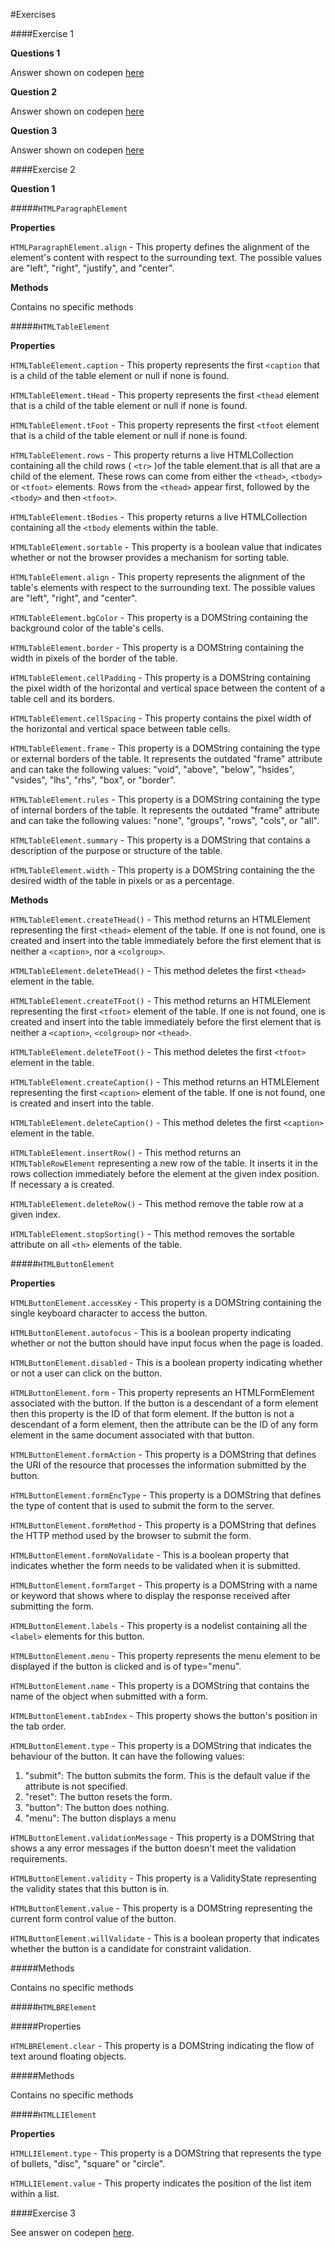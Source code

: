 #Exercises

####Exercise 1

**Questions 1**

Answer shown on codepen [here](http://codepen.io/imanuelgittens/pen/ygExPN)

**Question 2**

Answer shown on codepen [here](http://codepen.io/imanuelgittens/pen/QdxVmL)

**Question 3**

Answer shown on codepen [here](http://codepen.io/imanuelgittens/pen/qRKMYV)


####Exercise 2

**Question 1**

#####`HTMLParagraphElement`

**Properties**

`HTMLParagraphElement.align` - This property defines the alignment of the element's content with respect to the surrounding text. The possible values are "left", "right", "justify", and "center".

**Methods**

Contains no specific methods




#####`HTMLTableElement`

**Properties**

`HTMLTableElement.caption` - This property represents the first `<caption` that is a child of the table element or null if none is found.

`HTMLTableElement.tHead` - This property represents the first `<thead` element that is a child of the table element or null if none is found.

`HTMLTableElement.tFoot` - This property represents the first `<tfoot` element that is a child of the table element or null if none is found.

`HTMLTableElement.rows` - This property returns a live HTMLCollection containing all the child rows ( `<tr>` )of the table element.that is all <tr> that are a child of the element. These rows can come from either the `<thead>`, `<tbody>` or `<tfoot>` elements. Rows from the `<thead>` appear first, followed by the `<tbody>` and then `<tfoot>`.

`HTMLTableElement.tBodies` - This property returns a live HTMLCollection containing all the `<tbody` elements within the table.

`HTMLTableElement.sortable` - This property is a boolean value that indicates whether or not the browser provides a mechanism for sorting table.

`HTMLTableElement.align` - This property represents the alignment of the table's elements with respect to the surrounding text. The possible values are "left", "right", and "center".

`HTMLTableElement.bgColor` - This property is a DOMString containing the background color of the table's cells.

 `HTMLTableElement.border` - This property is a DOMString containing the width in pixels of the border of the table.

 `HTMLTableElement.cellPadding` - This property is a DOMString containing the pixel width of the horizontal and vertical space between the content of a table cell and its borders.

 `HTMLTableElement.cellSpacing` - This property contains the pixel width of the horizontal and vertical space between table cells.

 `HTMLTableElement.frame` - This property is a DOMString containing the type or external borders of the table. It represents the outdated "frame" attribute and can take the following values: "void", "above", "below", "hsides", "vsides", "lhs", "rhs", "box", or "border".

`HTMLTableElement.rules` - This property is a DOMString containing the type of internal borders of the table. It represents the outdated "frame" attribute and can take the following values: "none", "groups", "rows", "cols", or "all".

`HTMLTableElement.summary` - This property is a DOMString that contains a description of the purpose or structure of the table.

 `HTMLTableElement.width` - This property is a DOMString containing the the desired width of the table in pixels or as a percentage.

 **Methods**

 `HTMLTableElement.createTHead()` - This method returns an HTMLElement representing the first `<thead>` element of the table. If one is not found, one is created and insert into the table immediately before the first element that is neither a `<caption>`, nor a `<colgroup>`.

 `HTMLTableElement.deleteTHead()` - This method deletes the first `<thead>` element in the table.

 `HTMLTableElement.createTFoot()` - This method returns an HTMLElement representing the first `<tfoot>` element of the table. If one is not found, one is created and insert into the table immediately before the first element that is neither a `<caption>`, `<colgroup>` nor `<thead>`.

 `HTMLTableElement.deleteTFoot()` - This method deletes the first `<tfoot>` element in the table.

 `HTMLTableElement.createCaption()` - This method returns an HTMLElement representing the first `<caption>` element of the table. If one is not found, one is created and insert into the table.

 `HTMLTableElement.deleteCaption()` - This method deletes the first `<caption>` element in the table.

 `HTMLTableElement.insertRow()` - This method returns an `HTMLTableRowElement` representing a new row of the table. It inserts it in the rows collection immediately before the <tr> element at the given index position. If necessary a <tbody> is created.

 `HTMLTableElement.deleteRow()` - This method remove the table row at a given index.

 `HTMLTableElement.stopSorting()` - This method removes the sortable attribute on all `<th>` elements of the table.



 #####`HTMLButtonElement`

 **Properties**

`HTMLButtonElement.accessKey` - This property is a DOMString containing the single keyboard character to access the button.

 `HTMLButtonElement.autofocus` - This is a boolean property indicating whether or not the button should have input focus when the page is loaded.

 `HTMLButtonElement.disabled` - This is a boolean property indicating whether or not a user can click on the button.

 `HTMLButtonElement.form` - This property represents an HTMLFormElement associated with the button. If the button is a descendant of a form element then this property is the ID of that form element. If the button is not a descendant of a form element, then the attribute can be the ID of any form element in the same document associated with that button.

 `HTMLButtonElement.formAction` - This property is a DOMString that defines the URI of the resource that processes the information submitted by the button.

 `HTMLButtonElement.formEncType` - This property is a DOMString that defines the type of content that is used to submit the form to the server.

 `HTMLButtonElement.formMethod` - This property is a DOMString that defines the HTTP method used by the browser to submit the form.

 `HTMLButtonElement.formNoValidate` - This is a boolean property that indicates whether the form needs to be validated when it is submitted.

 `HTMLButtonElement.formTarget` - This property is a DOMString with a name or keyword that shows where to display the response received after submitting the form.

`HTMLButtonElement.labels` - This property is a nodelist containing all the `<label>` elements for this button.

`HTMLButtonElement.menu` - This property represents the menu element to be displayed if the button is clicked and is of type="menu".

`HTMLButtonElement.name` - This property is a DOMString that contains the name of the object when submitted with a form.

`HTMLButtonElement.tabIndex` - This property shows the button's position in the tab order.

`HTMLButtonElement.type` - This property is a DOMString that indicates the behaviour of the button. It can have the following values:
1. "submit": The button submits the form. This is the default value if the attribute is not specified.
2. "reset": The button resets the form.
3. "button": The button does nothing.
4. "menu": The button displays a menu

`HTMLButtonElement.validationMessage` - This property is a DOMString that shows a any error messages if the button doesn't meet the validation requirements.

`HTMLButtonElement.validity` - This property is a ValidityState representing the validity states that this button is in.

`HTMLButtonElement.value` - This property is a DOMString representing the current form control value of the button.

`HTMLButtonElement.willValidate` - This is a boolean property that indicates whether the button is a candidate for constraint validation.

#####Methods

Contains no specific methods

#####`HTMLBRElement`

#####Properties

`HTMLBRElement.clear` - This property is a DOMString indicating the flow of text around floating objects.

#####Methods

Contains no specific methods

#####`HTMLLIElement`

**Properties**

`HTMLLIElement.type` - This property is a DOMString that represents the type of bullets, "disc", "square" or "circle".

`HTMLLIElement.value` - This property indicates the position of the list item within a list.

####Exercise 3

See answer on codepen [here](http://codepen.io/imanuelgittens/pen/MJqJOG).

